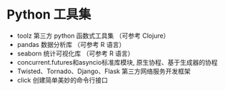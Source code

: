 Python 工具集
============

* toolz 第三方 python 函数式工具集 （可参考 Clojure）
* pandas 数据分析库 （可参考 R 语言）
* seaborn 统计可视化库 （可参考 R 语言）
* concurrent.futures和asyncio标准库模块, 原生协程、基于生成器的协程
* Twisted、Tornado、Django、Flask 第三方网络服务开发框架
* click 创建简单美妙的命令行接口

